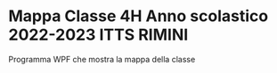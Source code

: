 # Mappa Classe 4H Anno scolastico 2022-2023 ITTS RIMINI
Programma WPF che mostra la mappa della classe 
